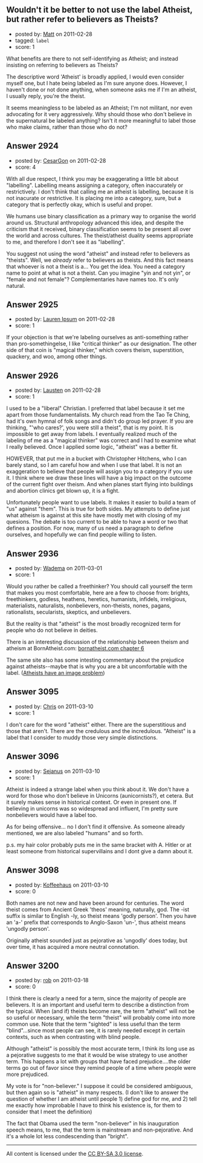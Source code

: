 ## Wouldn't it be better to not use the label Atheist, but rather refer to believers as Theists?

- posted by: [Matt](https://stackexchange.com/users/-1/1158-matt) on 2011-02-28
- tagged: `label`
- score: 1

What benefits are there to not self-identifying as Atheist; and instead insisting on referring to believers as Theists?

The descriptive word 'Atheist' is broadly applied, I would even consider myself one, but I hate being labeled as I'm sure anyone does. However, I haven't done or not done anything, when someone asks me if I'm an atheist, I usually reply, you're the theist.

It seems meaningless to be labeled as an Atheist; I'm not militant, nor even advocating for it very aggressively. Why should those who don't believe in the supernatural be labeled anything? Isn't it more meaningful to label those who make claims, rather than those who do not?


## Answer 2924

- posted by: [CesarGon](https://stackexchange.com/users/-1/80-cesargon) on 2011-02-28
- score: 4

With all due respect, I think you may be exaggerating a little bit about "labelling". Labelling means assigning a category, often inaccurately or restrictively. I don't think that calling me an atheist is labelling, because it is not inacurate or restrictive. It is placing me into a category, sure, but a category that is perfectly okay, which is useful and proper.

We humans use binary classification as a primary way to organise the world around us. Structural anthropology advanced this idea, and despite the criticism that it received, binary classification seems to be present all over the world and across cultures. The theist/atheist duality seems appropriate to me, and therefore I don't see it as "labelling".

You suggest not using the word "atheist" and instead refer to believers as "theists". Well, we *already* refer to believers as theists. And this fact means that whoever is not a theist is a... You get the idea. You need a category name to point at what is not a theist. Can you imagine "yin and not yin", or "female and not female"? Complementaries have names too. It's only natural.


## Answer 2925

- posted by: [Lauren Ipsum](https://stackexchange.com/users/-1/71-lauren-ipsum) on 2011-02-28
- score: 1

If your objection is that we're labeling ourselves as anti-something rather than pro-somethingelse, I like "critical thinker" as our designation. The other side of that coin is "magical thinker," which covers theism, superstition, quackery, and woo, among other things. 


## Answer 2926

- posted by: [Lausten](https://stackexchange.com/users/-1/584-lausten) on 2011-02-28
- score: 1

I used to be a "liberal" Christian. I preferred that label because it set me apart from those fundamentalists. My church read from the Tao Te Ching, had it's own hymnal of folk songs and didn't do group led prayer. If you are thinking, "'who cares?', you were still a theist", that is my point. It is impossible to get away from labels. I eventually realized much of the labeling of me as a "magical thinker" was correct and I had to examine what I really believed. Once I applied some logic, "atheist" was a better fit.

HOWEVER, that put me in a bucket with Christopher Hitchens, who I can barely stand, so I am careful how and when I use that label. It is not an exaggeration to believe that people will assign you to a category if you use it. I think where we draw these lines will have a big impact on the outcome of the current fight over theism. And when planes start flying into buildings and abortion clinics get blown up, it is a fight. 

Unfortunately people want to use labels. It makes it easier to build a team of "us" against "them". This is true for both sides. My attempts to define just what atheism is against at this site have mostly met with closing of my quesions. The debate is too current to be able to have a word or two that defines a position. For now, many of us need a paragraph to define ourselves, and hopefully we can find people willing to listen. 


## Answer 2936

- posted by: [Wadema](https://stackexchange.com/users/-1/1163-wadema) on 2011-03-01
- score: 1

<p>Would you rather be called a freethinker?  You should call yourself the term that makes you most comfortable, here are a few to choose from: brights, freethinkers, godless, heathens, heretics, humanists, infidels, irreligious, materialists, naturalists, nonbelievers, non-theists, nones, pagans, rationalists, secularists, skeptics, and unbelievers.</p>

<p>But the reality is that "atheist" is the most broadly recognized term for people who do not believe in deities.</p>

<p>There is an interesting discussion of the relationship between theism and atheism at BornAtheist.com: <a href="http://www.bornatheist.com/6.html" rel="nofollow">bornatheist.com chapter 6</a></p>

<p>The same site also has some intesting commentary about the prejudice against atheists--maybe that is why you are a bit uncomfortable with the label.  (<a href="http://www.bornatheist.com/25.html" rel="nofollow">Atheists have an image problem</a>)</p>



## Answer 3095

- posted by: [Chris](https://stackexchange.com/users/-1/1237-chris) on 2011-03-10
- score: 1

I don't care for the word "atheist" either. There are the superstitious and those that aren't. There are the credulous and the incredulous. "Atheist" is a label that I consider to muddy those very simple distinctions.


## Answer 3096

- posted by: [Sejanus](https://stackexchange.com/users/-1/1221-sejanus) on 2011-03-10
- score: 1

Atheist is indeed a strange label when you think about it. We don't have a word for those who don't believe in Unicorns (aunicornists?), et cetera. But it surely makes sense in historical context. Or even in present one. If believing in unicorns was so widespread and influent, I'm pretty sure nonbelievers would have a label too. 

As for being offensive... no I don't find it offensive. As someone already mentioned, we are also labeled "humans" and so forth.

p.s. my hair color probably puts me in the same bracket with A. Hitler or at least someone from historical supervillains and I dont give a damn about it.


## Answer 3098

- posted by: [Koffeehaus](https://stackexchange.com/users/-1/1239-koffeehaus) on 2011-03-10
- score: 0

Both names are not new and have been around for centuries. The word theist comes from Ancient Greek 'theos' meaning, naturally, god. The -ist suffix is similar to English -ly, so theist means 'godly person'. Then you have an 'a-' prefix that corresponds to Anglo-Saxon 'un-', thus atheist means 'ungodly person'.

Originally atheist sounded just as pejorative as 'ungodly' does today, but over time, it has acquired a more neutral connotation.



## Answer 3200

- posted by: [rob](https://stackexchange.com/users/-1/1028-rob) on 2011-03-18
- score: 0

I think there is clearly a need for a term, since the majority of people are believers.  It is an important and useful term to describe a distinction from the typical.  When (and if) theists become rare, the term "atheist" will not be so useful or necessary, while the term "theist" will probably come into more common use.   Note that the term "sighted" is less useful than the term "blind"...since most people can see, it is rarely needed except in certain contexts, such as when contrasting with blind people.

Although "atheist" is possibly the most accurate term, I think its long use as a pejorative suggests to me that it would be wise strategy to use another term.  This happens a lot with groups that have faced prejudice....the older terms go out of favor since they remind people of a time where people were more prejudiced.

My vote is for "non-believer."  I suppose it could be considered ambiguous, but then again so is "atheist" in many respects.  (I don't like to answer the question of whether I am atheist until people 1) define god for me, and 2) tell me exactly how improbable I have to think his existence is, for them to consider that I meet the definition)

The fact that Obama used the term "non-believer" in his inauguration speech means, to me, that the term is mainstream and non-pejorative.  And it's a whole lot less condescending than "bright".



---

All content is licensed under the [CC BY-SA 3.0 license](https://creativecommons.org/licenses/by-sa/3.0/).
